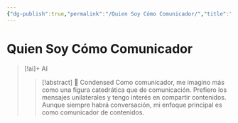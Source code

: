 ```yaml
---
{"dg-publish":true,"permalink":"/Quien Soy Cómo Comunicador/","title":"Quien Soy Cómo Comunicador","tags":["ZeType/Idea",""],"created":"2023-04-25T12:55:14.509-05:00","updated":"2023-09-09T18:21:52.231-05:00"}
---
```



# Quien Soy Cómo Comunicador

> [!ai]+ AI
>
> > [!abstract] 📖 Condensed
> > Como comunicador, me imagino más como una figura catedrática que de comunicación. Prefiero los mensajes unilaterales y tengo interés en compartir contenidos. Aunque siempre habrá conversación, mi enfoque principal es como comunicador de contenidos.




